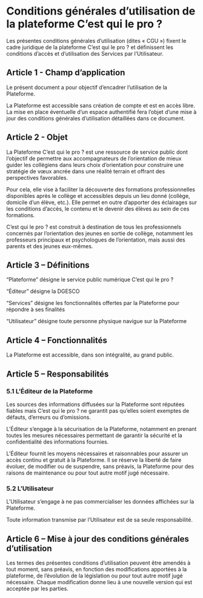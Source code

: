 # Conditions générales d’utilisation de la plateforme C’est qui le pro ?

Les présentes conditions générales d’utilisation (dites « CGU ») fixent le cadre juridique de la plateforme C’est qui le pro ? et définissent les conditions d’accès et d’utilisation des Services par l’Utilisateur.

## Article 1 - Champ d’application

Le présent document a pour objectif d’encadrer l’utilisation de la Plateforme.

La Plateforme est accessible sans création de compte et est en accès libre. La mise en place éventuelle d’un espace authentifié fera l’objet d’une mise à jour des conditions générales d’utilisation détaillées dans ce document.

## Article 2 - Objet

La Plateforme C’est qui le pro ? est une ressource de service public dont l’objectif de permettre aux accompagnateurs de l’orientation de mieux guider les collégiens dans leurs choix d’orientation pour construire une stratégie de vœux ancrée dans une réalité terrain et offrant des perspectives favorables.

Pour cela, elle vise à faciliter la découverte des formations professionnelles disponibles après le collège et accessibles depuis un lieu donné (collège, domicile d’un élève, etc.). Elle permet en outre d’apporter des éclairages sur les conditions d’accès, le contenu et le devenir des élèves au sein de ces formations.

C’est qui le pro ? est construit à destination de tous les professionnels concernés par l’orientation des jeunes en sortie de collège, notamment les professeurs principaux et psychologues de l’orientation, mais aussi des parents et des jeunes eux-mêmes.

## Article 3 – Définitions

“Plateforme” désigne le service public numérique C’est qui le pro ?

“Éditeur” désigne la DGESCO

“Services” désigne les fonctionnalités offertes par la Plateforme pour répondre à ses finalités

“Utilisateur” désigne toute personne physique navigue sur la Plateforme

## Article 4 – Fonctionnalités

La Plateforme est accessible, dans son intégralité, au grand public.

## Article 5 – Responsabilités

### 5.1 L’Éditeur de la Plateforme

Les sources des informations diffusées sur la Plateforme sont réputées fiables mais C’est qui le pro ? ne garantit pas qu’elles soient exemptes de défauts, d’erreurs ou d’omissions.

L’Éditeur s’engage à la sécurisation de la Plateforme, notamment en prenant toutes les mesures nécessaires permettant de garantir la sécurité et la confidentialité des informations fournies.

L’Éditeur fournit les moyens nécessaires et raisonnables pour assurer un accès continu et gratuit à la Plateforme. Il se réserve la liberté de faire évoluer, de modifier ou de suspendre, sans préavis, la Plateforme pour des raisons de maintenance ou pour tout autre motif jugé nécessaire.

### 5.2 L’Utilisateur

L’Utilisateur s’engage à ne pas commercialiser les données affichées sur la Plateforme.

Toute information transmise par l’Utilisateur est de sa seule responsabilité.

## Article 6 – Mise à jour des conditions générales d’utilisation

Les termes des présentes conditions d’utilisation peuvent être amendés à tout moment, sans préavis, en fonction des modifications apportées à la plateforme, de l’évolution de la législation ou pour tout autre motif jugé nécessaire. Chaque modification donne lieu à une nouvelle version qui est acceptée par les parties.
